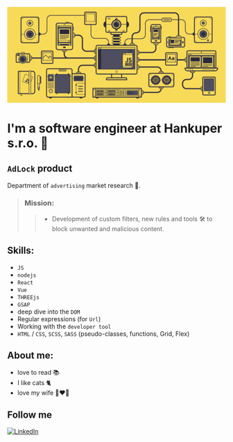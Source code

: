 <!--
    Header
-->
![Header](https://github.com/IhorFedorov7/IhorFedorov7/blob/main/assets/js.gif)
<!--
    About me
-->
# I'm a software engineer at Hankuper s.r.o. 👋

## `AdLock` product 

Department of `advertising` market research 🔎.

> ### Mission:
>> - Development of custom filters, new rules and tools 🛠 to block unwanted and malicious content.

## Skills:
- `JS`
- `nodejs`
- `React`
- `Vue`
- `THREEjs`
- `GSAP`
- deep dive into the `DOM`
- Regular expressions (for `Url`)
- Working with the `developer tool`
- `HTML` / `CSS`, `SCSS`, `SASS` (pseudo-classes, functions, Grid, Flex)

## About me:

- love to read 📚
- I like cats 🐈
- love my wife 👩‍❤️‍👨
<!--
    Follow me
-->
## Follow me

[![LinkedIn](https://img.shields.io/badge/-LinkedIn-4e4e60?style=for-the-badge&logo=linkedin&logoColor=007BB6)](https://www.linkedin.com/in/ihor-fedorov-6a1293175)
